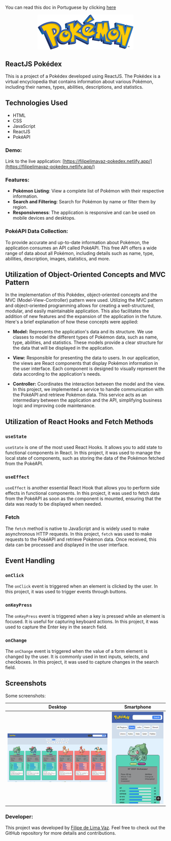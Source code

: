 You can read this doc in Portuguese by clicking [here](./README.md)

<p align="center">
  <img src="/src/assets/pokemon.png" width="300px" alt="Pokemon logo">
</p>

## ReactJS Pokédex

This is a project of a Pokédex developed using ReactJS. The Pokédex is a virtual encyclopedia that contains information about various Pokémon, including their names, types, abilities, descriptions, and statistics.

## Technologies Used

- HTML
- CSS
- JavaScript
- ReactJS
- PokéAPI

### Demo:

Link to the live application: [https://filipelimavaz-pokedex.netlify.app/](https://filipelimavaz-pokedex.netlify.app/)

### Features:

- **Pokémon Listing**: View a complete list of Pokémon with their respective information.
- **Search and Filtering**: Search for Pokémon by name or filter them by region.
- **Responsiveness**: The application is responsive and can be used on mobile devices and desktops.

### PokéAPI Data Collection:

To provide accurate and up-to-date information about Pokémon, the application consumes an API called PokéAPI. This free API offers a wide range of data about all Pokémon, including details such as name, type, abilities, description, images, statistics, and more.

## Utilization of Object-Oriented Concepts and MVC Pattern

In the implementation of this Pokédex, object-oriented concepts and the MVC (Model-View-Controller) pattern were used. Utilizing the MVC pattern and object-oriented programming allows for creating a well-structured, modular, and easily maintainable application. This also facilitates the addition of new features and the expansion of the application in the future. Here's a brief explanation of how these concepts were applied:

- **Model:** Represents the application's data and its structure. We use classes to model the different types of Pokémon data, such as name, type, abilities, and statistics. These models provide a clear structure for the data that will be displayed in the application.

- **View:** Responsible for presenting the data to users. In our application, the views are React components that display Pokémon information in the user interface. Each component is designed to visually represent the data according to the application's needs.

- **Controller:** Coordinates the interaction between the model and the view. In this project, we implemented a service to handle communication with the PokéAPI and retrieve Pokémon data. This service acts as an intermediary between the application and the API, simplifying business logic and improving code maintenance.

## Utilization of React Hooks and Fetch Methods

### `useState`

`useState` is one of the most used React Hooks. It allows you to add state to functional components in React. In this project, it was used to manage the local state of components, such as storing the data of the Pokémon fetched from the PokéAPI.

### `useEffect`

`useEffect` is another essential React Hook that allows you to perform side effects in functional components. In this project, it was used to fetch data from the PokéAPI as soon as the component is mounted, ensuring that the data was ready to be displayed when needed.

### Fetch

The `fetch` method is native to JavaScript and is widely used to make asynchronous HTTP requests. In this project, `fetch` was used to make requests to the PokéAPI and retrieve Pokémon data. Once received, this data can be processed and displayed in the user interface.

## Event Handling

### `onClick`

The `onClick` event is triggered when an element is clicked by the user. In this project, it was used to trigger events through buttons.

### `onKeyPress`

The `onKeyPress` event is triggered when a key is pressed while an element is focused. It is useful for capturing keyboard actions. In this project, it was used to capture the Enter key in the search field.

### `onChange`

The `onChange` event is triggered when the value of a form element is changed by the user. It is commonly used in text inputs, selects, and checkboxes. In this project, it was used to capture changes in the search field.

## Screenshots

Some screenshots:

| Desktop | Smartphone |
|----------------|---------------|
| ![PC](src/assets/screenshot_1.png) | ![Mobile](src/assets/screenshot_2.png) |

### Developer:

This project was developed by [Filipe de Lima Vaz](https://www.linkedin.com/in/filipe-de-lima-vaz/). Feel free to check out the GitHub repository for more details and contributions.
